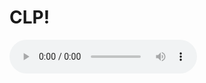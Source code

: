 # CLP!

<!--<!DOCTYPE html>-->
<html lang="en">
<head>
    <meta charset="utf-8">
    <title>Embedding Audio into an HTML Page</title>
</head>
<body>
	<audio controls="controls" src="http://giss.tv:8001/guerrillaradio.ogg">
        Your browser does not support the HTML5 audio element.
    </audio>
</body>
</html> 


